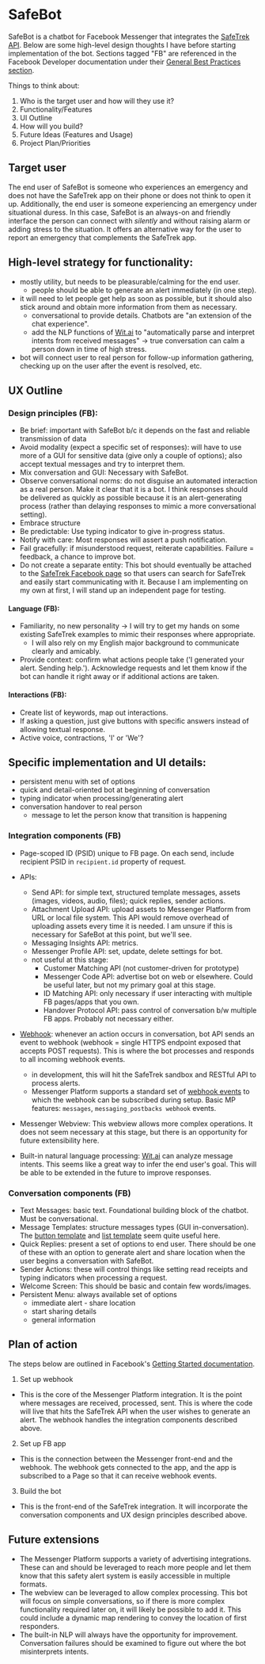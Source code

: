 # SafeBot

SafeBot is a chatbot for Facebook Messenger that integrates the [SafeTrek API](https://developers.safetrek.io/). Below are some high-level design thoughts I have before starting implementation of the bot. Sections tagged "FB" are referenced in the Facebook Developer documentation under their [General Best Practices section](https://developers.facebook.com/docs/messenger-platform/introduction/general-best-practices).

Things to think about:

1. Who is the target user and how will they use it?
2. Functionality/Features
3. UI Outline
4. How will you build?
5. Future Ideas (Features and Usage)
6. Project Plan/Priorities

## Target user
The end user of SafeBot is someone who experiences an emergency and does not have the SafeTrek app on their phone or does not think to open it up.
Additionally, the end user is someone experiencing an emergency under situational duress. In this case, SafeBot is an always-on and friendly interface the person can connect with *silently* and without raising alarm or adding stress to the situation. It offers an alternative way for the user to report an emergency that complements the SafeTrek app.

## High-level strategy for functionality:
  - mostly utility, but needs to be pleasurable/calming for the end user.
    - people should be able to generate an alert immediately (in one step).
  - it will need to let people get help as soon as possible, but it should also stick around and obtain more information from them as necessary.
    - conversational to provide details. Chatbots are "an extension of the chat experience".
    - add the NLP functions of [Wit.ai](https://wit.ai) to "automatically parse and interpret intents from received messages" -> true conversation can calm a person down in time of high stress.
  - bot will connect user to real person for follow-up information gathering, checking up on the user after the event is resolved, etc.

## UX Outline

### Design principles (FB):
  - Be brief: important with SafeBot b/c it depends on the fast and reliable transmission of data
  - Avoid modality (expect a specific set of responses): will have to use more of a GUI for sensitive data (give only a couple of options); also accept textual messages and try to interpret them.
  - Mix conversation and GUI: Necessary with SafeBot.
  - Observe conversational norms: do not disguise an automated interaction as a real person. Make it clear that it is a bot. I think responses should be delivered as quickly as possible because it is an alert-generating process (rather than delaying responses to mimic a more conversational setting).
  - Embrace structure
  - Be predictable: Use typing indicator to give in-progress status.
  - Notify with care: Most responses will assert a push notification.
  - Fail gracefully: if misunderstood request, reiterate capabilities. Failure = feedback, a chance to improve bot.
  - Do not create a separate entity: This bot should eventually be attached to the [SafeTrek Facebook page](https://www.facebook.com/SafeTrek/) so that users can search for SafeTrek and easily start communicating with it. Because I am implementing on my own at first, I will stand up an independent page for testing.

#### Language (FB):
  - Familiarity, no new personality -> I will try to get my hands on some existing SafeTrek examples to mimic their responses where appropriate.
    - I will also rely on my English major background to communicate clearly and amicably.
  - Provide context: confirm what actions people take ('I generated your alert. Sending help.'). Acknowledge requests and let them know if the bot can handle it right away or if additional actions are taken.

#### Interactions (FB):
  - Create list of keywords, map out interactions.
  - If asking a question, just give buttons with specific answers instead of allowing textual response.
  - Active voice, contractions, 'I' or 'We'?

## Specific implementation and UI details:

  - persistent menu with set of options
  - quick and detail-oriented bot at beginning of conversation
  - typing indicator when processing/generating alert
  - conversation handover to real person
    - message to let the person know that transition is happening

### Integration components (FB)
  - Page-scoped ID (PSID) unique to FB page. On each send, include recipient PSID in `recipient.id` property of request.
  - APIs:
    - Send API: for simple text, structured template messages, assets (images, videos, audio, files); quick replies, sender actions.
    - Attachment Upload API: upload assets to Messenger Platform from URL or local file system. This API would remove overhead of uploading assets every time it is needed. I am unsure if this is necessary for SafeBot at this point, but we'll see.
    - Messaging Insights API: metrics.
    - Messenger Profile API: set, update, delete settings for bot.
    - not useful at this stage:
      - Customer Matching API (not customer-driven for prototype)
      - Messenger Code API: advertise bot on web or elsewhere. Could be useful later, but not my primary goal at this stage.
      - ID Matching API: only necessary if user interacting with multiple FB pages/apps that you own.
      - Handover Protocol API: pass control of conversation b/w multiple FB apps. Probably not necessary either.

  - [Webhook](https://developers.facebook.com/docs/messenger-platform/webhook): whenever an action occurs in conversation, bot API sends an event to webhook (webhook = single HTTPS endpoint exposed that accepts POST requests). This is where the bot processes and responds to all incoming webhook events.
    - in development, this will hit the SafeTrek sandbox and RESTful API to process alerts.
    - Messenger Platform supports a standard set of [webhook events](https://developers.facebook.com/docs/messenger-platform/reference/webhook-events/) to which the webhook can be subscribed during setup. Basic MP features: `messages`, `messaging_postbacks webhook` events.
  - Messenger Webview: This webview allows more complex operations. It does not seem necessary at this stage, but there is an opportunity for future extensibility here.
  - Built-in natural language processing: [Wit.ai](https://wit.ai) can analyze message intents. This seems like a great way to infer the end user's goal. This will be able to be extended in the future to improve responses.

### Conversation components (FB)
  - Text Messages: basic text. Foundational building block of the chatbot. Must be conversational.
  - Message Templates: structure messages types (GUI in-conversation). The [button template](https://developers.facebook.com/docs/messenger-platform/send-messages/template/button) and [list template](https://developers.facebook.com/docs/messenger-platform/send-messages/template/list) seem quite useful here.
  - Quick Replies: present a set of options to end user. There should be one of these with an option to generate alert and share location when the user begins a conversation with SafeBot.
  - Sender Actions: these will control things like setting read receipts and typing indicators when processing a request.
  - Welcome Screen: This should be basic and contain few words/images.
  - Persistent Menu: always available set of options
    - immediate alert - share location
    - start sharing details
    - general information

## Plan of action
The steps below are outlined in Facebook's [Getting Started documentation](https://developers.facebook.com/docs/messenger-platform/getting-started).
1. Set up webhook
  - This is the core of the Messenger Platform integration. It is the point where messages are received, processed, sent. This is where the code will live that hits the SafeTrek API when the user wishes to generate an alert. The webhook handles the integration components described above.
2. Set up FB app
  - This is the connection between the Messenger front-end and the webhook. The webhook gets connected to the app, and the app is subscribed to a Page so that it can receive webhook events.
3. Build the bot
  - This is the front-end of the SafeTrek integration. It will incorporate the conversation components and UX design principles described above.

## Future extensions
- The Messenger Platform supports a variety of advertising integrations. These can and should be leveraged to reach more people and let them know that this safety alert system is easily accessible in multiple formats.
- The webview can be leveraged to allow complex processing. This bot will focus on simple conversations, so if there is more complex functionality required later on, it will likely be possible to add it. This could include a dynamic map rendering to convey the location of first responders.
- The built-in NLP will always have the opportunity for improvement. Conversation failures should be examined to figure out where the bot misinterprets intents.

